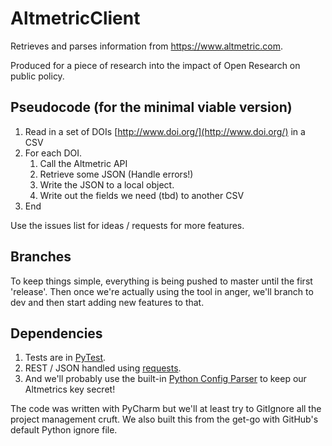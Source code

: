 # AltmetricClient

Retrieves and parses information from https://www.altmetric.com.

Produced for a piece of research into the impact of Open Research on public policy.

## Pseudocode (for the minimal viable version)

1. Read in a set of DOIs [http://www.doi.org/](http://www.doi.org/) in a CSV
2. For each DOI.
    1. Call the Altmetric API
    2. Retrieve some JSON (Handle errors!)
    3. Write the JSON to a local object.
    4. Write out the fields we need (tbd) to another CSV
3. End

Use the issues list for ideas / requests for more features.

## Branches

To keep things simple, everything is being pushed to master until the first 'release'. Then once we're actually using the tool in anger, we'll branch to dev and then start adding new features to that.

## Dependencies

1. Tests are in [PyTest](https://docs.pytest.org/en/latest/).
2. REST / JSON handled using [requests](http://docs.python-requests.org/en/master/).
3. And we'll probably use the built-in [Python Config Parser](https://docs.python.org/3/library/configparser.html) to keep our Altmetrics key secret!

The code was written with PyCharm but we'll at least try to GitIgnore all the project management cruft. We also built this from the get-go with GitHub's default Python ignore file.
